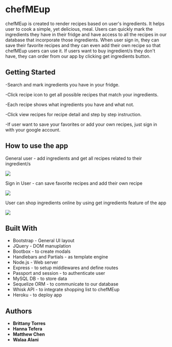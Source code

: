 # chefMEup


chefMEup is created to render recipes based on user's ingredients. It helps user to cook a simple, yet delicious, meal.
Users can quickly mark the ingredients they have in their fridge and have access to all the recipes in our database that 
incorporate those ingredients. When user sign in, they can save their favorite recipes and they can even add their own recipe so that chefMEup users can use it. If users want to buy ingredient/s they don't have, they can order from our app by clicking get ingredients button.

## Getting Started

-Search and mark ingredients you have in your fridge.

-Click recipe icon to get all possible recipes that match your ingredients.

-Each recipe shows what ingredients you have and what not.

-Click view recipes for recipe detail and step by step instruction.

-If user want to save your favorites or add your own recipes, just sign in with your google account.

## How to use the app
General user - add ingredients and get all recipes related to their ingredient/s

<img src="https://github.com/matteuc/chef-me-up/blob/master/public/images/chefMEup.gif">


Sign in User - can save favorite recipes and add their own recipe

<img src="https://github.com/matteuc/chef-me-up/blob/master/public/images/chefMEup-SignInUser.gif">


User can shop ingredients online by using get ingredients feature of the app 

<img src="https://github.com/matteuc/chef-me-up/blob/master/public/images/ShoppingList.gif">



## Built With

* Bootstrap - General UI layout
* JQuery - DOM manuplation
* Bootbox - to create modals 
* Handlebars and Partials - as template engine
* Node.js - Web server
* Express - to setup middlewares and define routes
* Passport and session - to authenticate user 
* MySQL DB - to store data
* Sequelize ORM - to communicate to our database
* Whisk API - to integrate shopping list to chefMEup
* Heroku - to deploy app


## Authors

* **Brittany Torres** 
* **Hanna Tefera**
* **Matthew Chen** 
* **Walaa Alani** 

